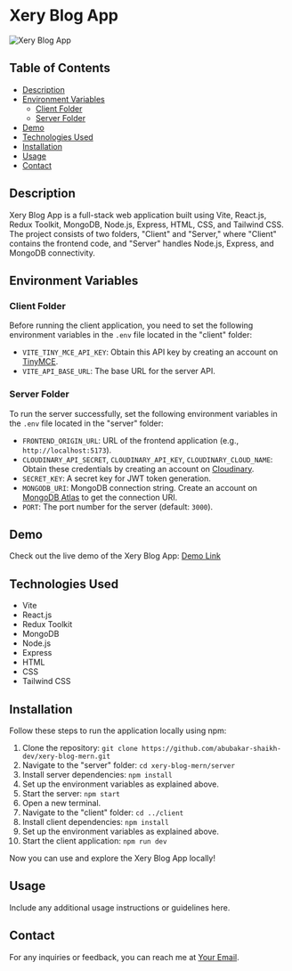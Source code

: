 # Xery Blog App

![Xery Blog App](https://your-image-url.com)

## Table of Contents

- [Description](#description)
- [Environment Variables](#environment-variables)
  - [Client Folder](#client-folder)
  - [Server Folder](#server-folder)
- [Demo](#demo)
- [Technologies Used](#technologies-used)
- [Installation](#installation)
- [Usage](#usage)
- [Contact](#contact)

## Description

Xery Blog App is a full-stack web application built using Vite, React.js, Redux Toolkit, MongoDB, Node.js, Express, HTML, CSS, and Tailwind CSS. The project consists of two folders, "Client" and "Server," where "Client" contains the frontend code, and "Server" handles Node.js, Express, and MongoDB connectivity.

## Environment Variables

### Client Folder

Before running the client application, you need to set the following environment variables in the `.env` file located in the "client" folder:

- `VITE_TINY_MCE_API_KEY`: Obtain this API key by creating an account on [TinyMCE](https://www.tiny.cloud/).
- `VITE_API_BASE_URL`: The base URL for the server API.

### Server Folder

To run the server successfully, set the following environment variables in the `.env` file located in the "server" folder:

- `FRONTEND_ORIGIN_URL`: URL of the frontend application (e.g., `http://localhost:5173`).
- `CLOUDINARY_API_SECRET`, `CLOUDINARY_API_KEY`, `CLOUDINARY_CLOUD_NAME`: Obtain these credentials by creating an account on [Cloudinary](https://cloudinary.com/).
- `SECRET_KEY`: A secret key for JWT token generation.
- `MONGODB_URI`: MongoDB connection string. Create an account on [MongoDB Atlas](https://www.mongodb.com/cloud/atlas) to get the connection URI.
- `PORT`: The port number for the server (default: `3000`).

## Demo

Check out the live demo of the Xery Blog App: [Demo Link](https://xery-blog-mern.vercel.app/)

## Technologies Used

- Vite
- React.js
- Redux Toolkit
- MongoDB
- Node.js
- Express
- HTML
- CSS
- Tailwind CSS

## Installation

Follow these steps to run the application locally using npm:

1. Clone the repository: `git clone https://github.com/abubakar-shaikh-dev/xery-blog-mern.git`
2. Navigate to the "server" folder: `cd xery-blog-mern/server`
3. Install server dependencies: `npm install`
4. Set up the environment variables as explained above.
5. Start the server: `npm start`
6. Open a new terminal.
7. Navigate to the "client" folder: `cd ../client`
8. Install client dependencies: `npm install`
9. Set up the environment variables as explained above.
10. Start the client application: `npm run dev`

Now you can use and explore the Xery Blog App locally!

## Usage

Include any additional usage instructions or guidelines here.

## Contact

For any inquiries or feedback, you can reach me at [Your Email](mailto:your-email@example.com).
